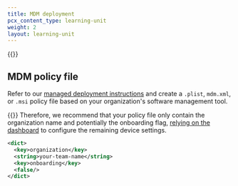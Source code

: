 ```yaml
---
title: MDM deployment
pcx_content_type: learning-unit
weight: 2
layout: learning-unit
---
```


{{<render file="_mdm-intro.md" productFolder="cloudflare-one">}}

## MDM policy file

Refer to our [managed deployment instructions](/cloudflare-one/connections/connect-devices/warp/deployment/mdm-deployment/) and create a `.plist`, `mdm.xml`, or `.msi` policy file based on your organization's software management tool.

{{<render file="_mdm-dash-conflict.md" productFolder="cloudflare-one">}} Therefore, we recommend that your policy file only contain the organization name and potentially the onboarding flag, [relying on the dashboard](/learning-paths/modules/security/dns-filtering-plan-deployment/device-settings/) to configure the remaining device settings.

```xml
<dict>
  <key>organization</key>
  <string>your-team-name</string>
  <key>onboarding</key>
  <false/>
</dict>
```
